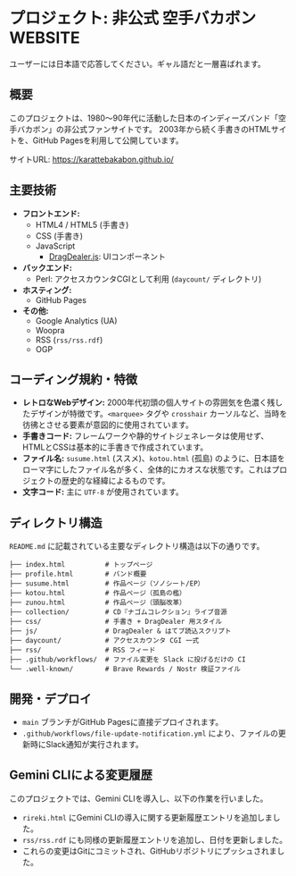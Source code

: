 
# プロジェクト: 非公式 空手バカボン WEBSITE

ユーザーには日本語で応答してください。ギャル語だと一層喜ばれます。

## 概要

このプロジェクトは、1980〜90年代に活動した日本のインディーズバンド「空手バカボン」の非公式ファンサイトです。
2003年から続く手書きのHTMLサイトを、GitHub Pagesを利用して公開しています。

サイトURL: https://karattebakabon.github.io/

## 主要技術

- **フロントエンド:**
  - HTML4 / HTML5 (手書き)
  - CSS (手書き)
  - JavaScript
    - [DragDealer.js](https://skidding.github.io/dragdealer/): UIコンポーネント
- **バックエンド:**
  - Perl: アクセスカウンタCGIとして利用 (`daycount/` ディレクトリ)
- **ホスティング:**
  - GitHub Pages
- **その他:**
  - Google Analytics (UA)
  - Woopra
  - RSS (`rss/rss.rdf`)
  - OGP

## コーディング規約・特徴

- **レトロなWebデザイン:** 2000年代初頭の個人サイトの雰囲気を色濃く残したデザインが特徴です。`<marquee>` タグや `crosshair` カーソルなど、当時を彷彿とさせる要素が意図的に使用されています。
- **手書きコード:** フレームワークや静的サイトジェネレータは使用せず、HTMLとCSSは基本的に手書きで作成されています。
- **ファイル名:** `susume.html` (ススメ)、`kotou.html` (孤島) のように、日本語をローマ字にしたファイル名が多く、全体的にカオスな状態です。これはプロジェクトの歴史的な経緯によるものです。
- **文字コード:** 主に `UTF-8` が使用されています。

## ディレクトリ構造

`README.md` に記載されている主要なディレクトリ構造は以下の通りです。

```
├── index.html          # トップページ
├── profile.html        # バンド概要
├── susume.html         # 作品ページ（ソノシート/EP）
├── kotou.html          # 作品ページ（孤島の檻）
├── zunou.html          # 作品ページ（頭脳改革）
├── collection/         # CD『ナゴムコレクション』ライブ音源
├── css/                # 手書き + DragDealer 用スタイル
├── js/                 # DragDealer & はてブ読込スクリプト
├── daycount/           # アクセスカウンタ CGI 一式
├── rss/                # RSS フィード
├── .github/workflows/  # ファイル変更を Slack に投げるだけの CI
└── .well-known/        # Brave Rewards / Nostr 検証ファイル
```

## 開発・デプロイ

- `main` ブランチがGitHub Pagesに直接デプロイされます。
- `.github/workflows/file-update-notification.yml` により、ファイルの更新時にSlack通知が実行されます。

## Gemini CLIによる変更履歴

このプロジェクトでは、Gemini CLIを導入し、以下の作業を行いました。

- `rireki.html` にGemini CLIの導入に関する更新履歴エントリを追加しました。
- `rss/rss.rdf` にも同様の更新履歴エントリを追加し、日付を更新しました。
- これらの変更はGitにコミットされ、GitHubリポジトリにプッシュされました。
